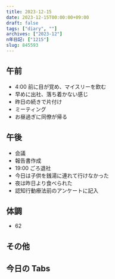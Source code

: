 ```yaml
---
title: 2023-12-15
date: 2023-12-15T00:00:00+09:00
draft: false
tags: ["diary", ""]
archives: ["2023-12"]
n年日記: ["1215"]
slug: 845593
---
```


## 午前

- 4:00 前に目が覚め、マイスリーを飲む
- 早めに出社、落ち着かない感じ
- 昨日の続きで片付け
- ミーティング
- お昼過ぎに同僚が帰る

## 午後

- 会議
- 報告書作成
- 19:00 ごろ退社
- 今日は子供を銭湯に連れて行けなかった
- 夜は昨日より食べられた
- 認知行動療法前のアンケートに記入

## 体調

- 62

## その他

## 今日の Tabs
